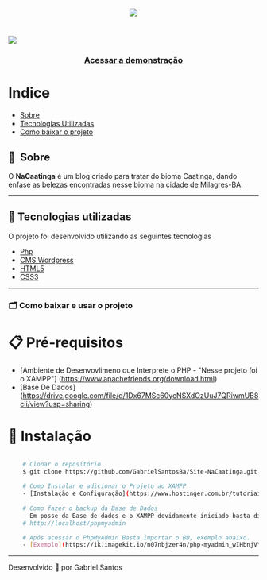 <h1 align="center">
    <img src="https://ik.imagekit.io/n07nbjzer4n/logo-marca-sm_Cob6lX38O.svg">
</h1>

<h1>
    <img src="https://ik.imagekit.io/n07nbjzer4n/nacaatinga_WO28dmBsi.gif">
</h1>

<h3 align="center">
    <a href="https://nacaatinga.com.br/">Acessar a demonstração</a>
</h3>

# Indice

- [Sobre](#-sobre)
- [Tecnologias Utilizadas](#-tecnologias-utilizadas)
- [Como baixar o projeto](#-Como-baixar-e-usar-o-projeto)

## 🔖&nbsp; Sobre

O **NaCaatinga** é um blog criado para tratar do bioma Caatinga, dando enfase as belezas encontradas nesse bioma na cidade de Milagres-BA.

---

## 🚀 Tecnologias utilizadas

O projeto foi desenvolvido utilizando as seguintes tecnologias

- [Php](https://www.php.net/manual/pt_BR/index.php)
- [CMS Wordpress](https://developer.wordpress.org/reference/)
- [HTML5](https://www.w3c.br/pub/Cursos/CursoHTML5/html5-web.pdf)
- [CSS3](https://www.w3c.br/divulgacao/guiasreferencia/css2/)

---

### 🗂 Como baixar e usar o projeto

# 📋 Pré-requisitos

- [Ambiente de Desenvovlimeno que Interprete o PHP - "Nesse projeto foi o XAMPP"] (https://www.apachefriends.org/download.html)
- [Base De Dados] (https://drive.google.com/file/d/1Dx67MSc60ycNSXdOzUuJ7QRiwmUB8cii/view?usp=sharing)

# 🔧 Instalação

```bash

    # Clonar o repositório
    $ git clone https://github.com/GabrielSantosBa/Site-NaCaatinga.git
   
    # Como Instalar e adicionar o Projeto ao XAMPP
    - [Instalação e Configuração](https://www.hostinger.com.br/tutoriais/como-usar-o-xampp/)
      
    # Como fazer o backup da Base de Dados
      Em posse da Base de dados e o XAMPP devidamente iniciado basta digitar no seu browser
    # http://localhost/phpmyadmin 

    # Após acessar o PhpMyAdmin Basta importar o BD, exemplo abaixo. 
    - [Exemplo](https://ik.imagekit.io/n07nbjzer4n/php-myadmin_wIHbnjVYJ.png)

```

---

Desenvolvido 💜 por Gabriel Santos 
